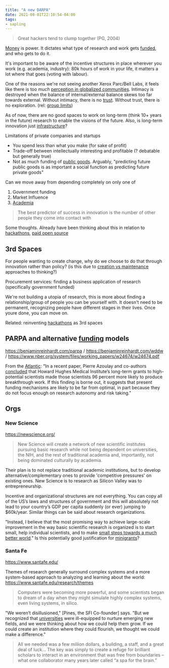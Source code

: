 ```yaml
---
title: "A new DARPA"
date: 2021-08-01T22:10:54-04:00
tags:
- sapling
---
```


> Great hackers tend to clump together (PG, 2004)

[Money](thoughts/money.md) is power. It dictates what type of research and work gets [funded](thoughts/funding.md), and who gets to do it. 

It's important to be aware of the incentive structures in place wherever you work (e.g. academia, industry): 80k hours of work in your life, it matters a lot where that goes (voting with labour). 

One of the reasons we're not seeing another Xerox Parc/Bell Labs, it feels like there is too *much* [perception in globalized communities](thoughts/communities.md). Intimacy is destroyed when the balance of internal/external balance skews too far towards external. Without intimacy, there is no [trust](thoughts/trust.md). Without trust, there is no exploration. (rel: [group limits](thoughts/group%20limits.md))

As of now, there are no good spaces to work on long-term (think 10+ years in the future) research to enable the visions of the future. Also, is long-term innovation just [infrastructure](thoughts/infrastructure.md)?

Limitations of private companies and startups
- You spend less than what you make (for sake of profit)
- Trade-off between intellectually interesting and profitable (? debatable but generally true)
- Not as much funding of [public goods](thoughts/public%20goods.md). Arguably, "predicting future public goods is as important a social function as predicting future private goods"

Can we move away from depending completely on only one of 
1. Government funding
2. Market Influence
3. [Academia](thoughts/academia.md)

> The best predictor of success in innovation is the number of other people they come into contact with

Some thoughts. Already have been thinking about this in relation to [hackathons](posts/hackathons.md), [paid open source](posts/paid-open-source.md)

## 3rd Spaces
For people wanting to create change, why do we choose to do that through innovation rather than policy? (is this due to [creation vs maintenance](thoughts/creation%20vs%20maintenance.md) approaches to thinking?)

Procurement services: finding a business application of research (specifically government funded)

We're not building a utopia of research, this is more about finding a relationship/group of people you can be yourself with. It doesn't need to be permanent, recognizing people have different stages in their lives. Once youre done, you can move on.

Related: reinventing [hackathons](posts/hackathons.md) as 3rd spaces

## PARPA and alternative [funding](thoughts/funding.md) models
https://benjaminreinhardt.com/parpa / https://benjaminreinhardt.com/wddw / https://www.nber.org/system/files/working_papers/w24674/w24674.pdf

From the [Atlantic](https://www.theatlantic.com/science/archive/2019/07/we-need-new-science-progress/594946/): "In a recent paper, Pierre Azoulay and co-authors [concluded](https://www.nber.org/papers/w15466) that Howard Hughes Medical Institute’s long-term grants to high-potential scientists made those scientists 96 percent more likely to produce breakthrough work. If this finding is borne out, it suggests that present funding mechanisms are likely to be far from optimal, in part because they do not focus enough on research autonomy and risk taking."

## Orgs
### New Science
https://newscience.org/

> New Science will create a network of new scientific institutes pursuing basic research while not being dependent on universities, the NIH, and the rest of traditional academia and, importantly, not being dominated culturally by academia.

Their plan is to not replace traditional academic institutions, but to develop alternative/complementary ones to provide 'competitive pressures' on existing ones. New Science is to research as Silicon Valley was to entrepreneurship.

Incentive and organizational structures are not everything.  You can copy all of the US’s laws and structures of government and this will absolutely not lead to your country’s GDP per capita suddenly (or ever) jumping to $60k/year. Similar things can be said about research organizations.

"Instead, I believe that the most promising way to achieve large-scale improvement in the way basic scientific research is organized is to start small, help individual scientists, and to make [small steps towards a much better world](https://marginalrevolution.com/)." Is this potentially good justification for [minigrants](thoughts/idea%20list.md)?

### Santa Fe
https://www.santafe.edu/

Themes of research generally surround complex systems and a more system-based approach to analyzing and learning about the world: https://www.santafe.edu/research/themes

> Computers were becoming more powerful, and some scientists began to dream of a day when they might simulate highly complex systems, even living systems, in silico.

"We weren’t disillusioned," [Pines, the SFI Co-founder] says. "But we recognized that [universities](thoughts/academia.md) were ill-equipped to nurture emerging new fields, and we were thinking about how we could help them grow. If we could create an institution where they could flourish, we thought we could make a difference."

> All we needed was a few million dollars, a building, a staff, and a great deal of luck... The key was simply to create a refuge for brilliant scholars to interact in an environment that was free from boundaries – what one collaborator many years later called “a spa for the brain.”

